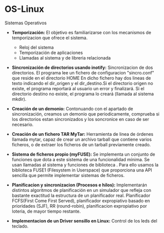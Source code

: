 # OS-Linux
Sistemas Operativos

- **Temporización:**
  El objetivo es familiarizarse con los mecanismos de temporizacion que ofrece el sistema. 
  - Reloj del sistema
  - Temporización de aplicaciones
  - Llamadas al sistema y de libreria relacionada
 
- **Sincronización de directorios usando inotify:**
  Sincronizacion de dos directorios. El programa lee un fichero de configuracion "sincro.conf" que reside en el directorio HOME
  En dicho fichero hay dos lineas de texto indicando el dir_origen y el dir_destino.Si el directorio origen no existe,
  el programa reportará al usuario un error y finalizará. Si el directorio destino no existe, el programa lo creará (llamada al sistema mkdir).

-  **Creación de un demonio:**
  Contonuando con el apartado de sincronización, creamos un demonio que periodicamente, comprueba si los directorios estan sincronizados 
  y los soncronice en caso de ser necesario.
  
- **Creación de un fichero TAR MyTar:**
Herramienta de linea de órdenes llamada mytar, capaz de crear un archivo tarball que contiene varios ficheros, o de extraer los ficheros de un tarball previamente creado.

- **Sistema de ficheros propio (myFUSE):**
Se implementa un conjunto de funciones que dota a este sistema de una funcionalidad mínima. Se usan llamadas al sistema y funciones de biblioteca .
Para ello usamos la biblioteca FUSE1 (Filesystem in Userspace) que proporciona una API sencilla que permite implementar sistemas de ficheros.

- **Planificacion y sincronizacion (Procesos e hilos):**
Implementarán distintos algoritmos de planificación en un simulador que refleja con bastante exactitud la estructura de un planificador real. Planificador FCFS(First Come First Served), planificador expropiativo basado en prioridades (SJF),  RR (round-robin), planificacion expropiativo por loteria, de mayor tiempo restante.

- **Implementacion de un Driver sensillo en Linux:**
Control de los leds del teclado.

  
